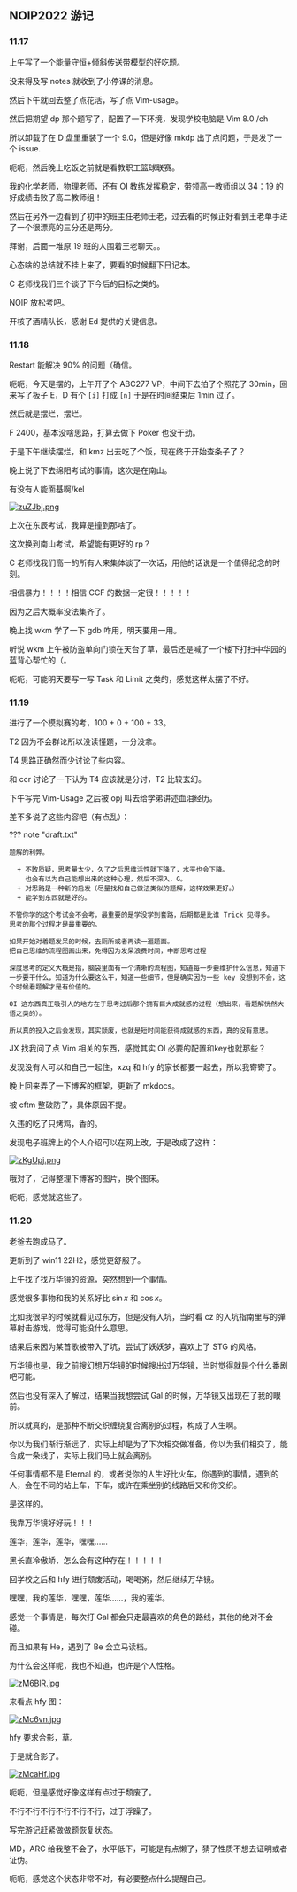
## NOIP2022 游记

### 11.17

上午写了一个能量守恒+倾斜传送带模型的好吃题。

没来得及写 notes 就收到了小停课的消息。

然后下午就回去整了点花活，写了点 Vim-usage。

然后把期望 dp 那个题写了，配置了一下环境，发现学校电脑是 Vim 8.0 /ch 

所以卸载了在 D 盘里重装了一个 9.0，但是好像 mkdp 出了点问题，于是发了一个 issue.

呃呃，然后晚上吃饭之前就是看教职工篮球联赛。

我的化学老师，物理老师，还有 OI 教练发挥稳定，带领高一教师组以 34：19 的好成绩击败了高二教师组！

然后在另外一边看到了初中的班主任老师王老，过去看的时候正好看到王老单手进了一个很漂亮的三分还是两分。

拜谢，后面一堆原 19 班的人围着王老聊天。。

心态啥的总结就不挂上来了，要看的时候翻下日记本。

C 老师找我们三个谈了下今后的目标之类的。

NOIP 放松考吧。

开核了酒精队长，感谢 Ed 提供的关键信息。

### 11.18

Restart 能解决 90% 的问题（确信。

呃呃，今天是摆的，上午开了个 ABC277 VP，中间下去拍了个照花了 30min，回来写了板子 E，D 有个 `[i]` 打成 `[n]` 于是在时间结束后 1min 过了。

然后就是摆烂，摆烂。

F 2400，基本没啥思路，打算去做下 Poker 也没干劲。

于是下午继续摆烂，和 kmz 出去吃了个饭，现在终于开始查条子了？

晚上说了下去绵阳考试的事情，这次是在南山。

有没有人能面基啊/kel

[![zuZJbj.png](https://s1.ax1x.com/2022/11/18/zuZJbj.png)](https://imgse.com/i/zuZJbj)

上次在东辰考试，我算是撞到那啥了。

这次换到南山考试，希望能有更好的 rp？

C 老师找我们高一的所有人来集体谈了一次话，用他的话说是一个值得纪念的时刻。

相信暴力！！！！相信 CCF 的数据一定很！！！！！

因为之后大概率没法集齐了。

晚上找 wkm 学了一下 gdb 咋用，明天要用一用。

听说 wkm 上午被防盗单向门锁在天台了草，最后还是喊了一个楼下打扫中华园的蓝背心帮忙的（。

呃呃，可能明天要写一写 Task 和 Limit 之类的，感觉这样太摆了不好。

### 11.19

进行了一个模拟赛的考，100 + 0 + 100 + 33。

T2 因为不会群论所以没读懂题，一分没拿。

T4 思路正确然而少讨论了些内容。

和 ccr 讨论了一下认为 T4 应该就是分讨，T2 比较玄幻。

下午写完 Vim-Usage 之后被 opj 叫去给学弟讲述血泪经历。

差不多说了这些内容吧（有点乱）：

??? note "draft.txt"

	题解的利弊。

	  + 不敢质疑，思考量太少，久了之后思维活性就下降了，水平也会下降。
	    也会有以为自己能想出来的这种心理，然后不深入，G。
      + 对思路是一种新的启发（尽量找和自己做法类似的题解，这样效果更好。）
	  + 能学到东西就是好的。

	不管你学的这个考试会不会考，最重要的是学没学到套路，后期都是比谁 Trick 见得多。
	思考的那个过程才是最重要的。

	如果开始对着题发呆的时候，去厕所或者再读一遍题面。
	把自己思维的流程图画出来，免得因为发呆浪费时间，中断思考过程

	深度思考的定义大概是指，脑袋里面有一个清晰的流程图，知道每一步要维护什么信息，知道下一步要干什么，知道为什么要这么干，知道一些细节，但是确实因为一些 key 没想到不会，这个时候看题解才是有价值的。
	
	OI 这东西真正吸引人的地方在于思考过后那个拥有巨大成就感的过程（想出来，看题解恍然大悟之类的）。

	所以真的投入之后会发现，其实颓废，也就是短时间能获得成就感的东西，真的没有意思。

JX 找我问了点 Vim 相关的东西，感觉其实 OI 必要的配置和key也就那些？

发现没有人可以和自己一起住，xzq 和 hfy 的家长都要一起去，所以我寄寄了。

晚上回来弄了一下博客的框架，更新了 mkdocs。

被 cftm 整破防了，具体原因不提。

久违的吃了只烤鸡，香的。

发现电子班牌上的个人介绍可以在网上改，于是改成了这样：

[![zKgUpj.png](https://s1.ax1x.com/2022/11/19/zKgUpj.png)](https://imgse.com/i/zKgUpj)

哦对了，记得整理下博客的图片，换个图床。

呃呃，感觉就这些了。

### 11.20

老爸去跑成马了。

更新到了 win11 22H2，感觉更舒服了。

上午找了找万华镜的资源，突然想到一个事情。

感觉很多事物和我的关系好比 $\sin x$ 和 $\cos x$。

比如我很早的时候就看见过东方，但是没有入坑，当时看 cz 的入坑指南里写的弹幕射击游戏，觉得可能没什么意思。

结果后来因为某首歌被带入了坑，尝试了妖妖梦，喜欢上了 STG 的风格。

万华镜也是，我之前搜幻想万华镜的时候搜出过万华镜，当时觉得就是个什么番剧吧可能。

然后也没有深入了解过，结果当我想尝试 Gal 的时候，万华镜又出现在了我的眼前。

所以就真的，是那种不断交织缠绕复合离别的过程，构成了人生啊。

你以为我们渐行渐远了，实际上却是为了下次相交做准备，你以为我们相交了，能合成一条线了，实际上我们马上就会离别。

任何事情都不是 Eternal 的，或者说你的人生好比火车，你遇到的事情，遇到的人，会在不同的站上车，下车，或许在乘坐别的线路后又和你交织。

是这样的。

我靠万华镜好好玩！！！

莲华，莲华，莲华，嘿嘿……

黑长直冷傲娇，怎么会有这种存在！！！！！

回学校之后和 hfy 进行颓废活动，喝喝粥，然后继续万华镜。

嘿嘿，我的莲华，嘿嘿，莲华……，我的莲华。

感觉一个事情是，每次打 Gal 都会只走最喜欢的角色的路线，其他的绝对不会碰。

而且如果有 He，遇到了 Be 会立马读档。

为什么会这样呢，我也不知道，也许是个人性格。

[![zM6BlR.jpg](https://s1.ax1x.com/2022/11/20/zM6BlR.jpg)](https://imgse.com/i/zM6BlR)

来看点 hfy 图：

[![zMc6vn.jpg](https://s1.ax1x.com/2022/11/20/zMc6vn.jpg)](https://imgse.com/i/zMc6vn)

hfy 要求合影，草。

于是就合影了。

[![zMcaHf.jpg](https://s1.ax1x.com/2022/11/20/zMcaHf.jpg)](https://imgse.com/i/zMcaHf)

呃呃，但是感觉好像这样有点过于颓废了。

不行不行不行不行不行不行，过于浮躁了。

写完游记赶紧做做题恢复状态。

MD，ARC 给我整不会了，水平低下，可能是有点懒了，猜了性质不想去证明或者证伪。

呃呃，感觉这个状态非常不对，有必要整点什么提醒自己。
